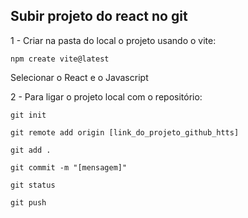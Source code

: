 ## Subir projeto do react no git

1 - Criar na pasta do local o projeto usando o vite:

```
npm create vite@latest
```

Selecionar o React e o Javascript

2 - Para ligar o projeto local com o repositório:

```
git init
```
```
git remote add origin [link_do_projeto_github_htts]
```
```
git add .
```

```
git commit -m "[mensagem]"
```

```
git status
```

```
git push
```
